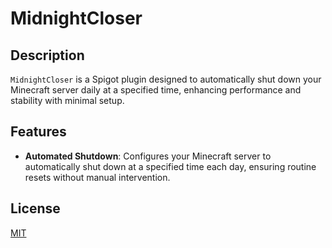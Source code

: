 # MidnightCloser

## Description

`MidnightCloser` is a Spigot plugin designed to automatically shut down your Minecraft server daily at a specified time,
enhancing performance and stability with minimal setup.

## Features

- **Automated Shutdown**: Configures your Minecraft server to automatically shut down at a specified time each day,
ensuring routine resets without manual intervention.

## License

[MIT](./LICENSE)